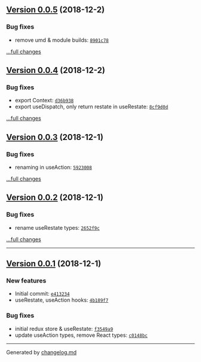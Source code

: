 ## [Version 0.0.5](https://github.com/animify/useRestate/releases/tag/v0.0.5) (2018-12-2)

### Bug fixes

- remove umd & module builds: [`8901c78`](https://github.com/animify/useRestate/commit/8901c78)

[...full changes](https://github.com/animify/useRestate/compare/v0.0.4...v0.0.5)

## [Version 0.0.4](https://github.com/animify/useRestate/releases/tag/v0.0.4) (2018-12-2)

### Bug fixes

- export Context: [`d36b938`](https://github.com/animify/useRestate/commit/d36b938)
- export useDispatch, only return restate in useRestate: [`8cf9d0d`](https://github.com/animify/useRestate/commit/8cf9d0d)

[...full changes](https://github.com/animify/useRestate/compare/v0.0.3...v0.0.4)

## [Version 0.0.3](https://github.com/animify/useRestate/releases/tag/v0.0.3) (2018-12-1)

### Bug fixes

- renaming in useAction: [`5923008`](https://github.com/animify/useRestate/commit/5923008)

[...full changes](https://github.com/animify/useRestate/compare/v0.0.2...v0.0.3)

## [Version 0.0.2](https://github.com/animify/useRestate/releases/tag/v0.0.2) (2018-12-1)

### Bug fixes

- rename useRestate types: [`2652f9c`](https://github.com/animify/useRestate/commit/2652f9c)

[...full changes](https://github.com/animify/useRestate/compare/v0.0.1...v0.0.2)


---


## [Version 0.0.1](https://github.com/animify/useRestate/releases/tag/v0.0.1) (2018-12-1)

### New features

- Initial commit: [`e413234`](https://github.com/animify/useRestate/commit/e413234)
- useRestate, useAction hooks: [`4b189f7`](https://github.com/animify/useRestate/commit/4b189f7)

### Bug fixes

- initial redux store & useRestate: [`f3549a9`](https://github.com/animify/useRestate/commit/f3549a9)
- update useAction types, remove React types: [`c0148bc`](https://github.com/animify/useRestate/commit/c0148bc)

---

Generated by [changelog.md](https://github.com/egoist/changelog.md)
